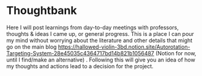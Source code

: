 # Thoughtbank

Here I will post learnings from day-to-day meetings with professors, thoughts & ideas I came up, or general progress. This is a place I can pour my mind without worrying about the literature and other details that might go on the main blog https://hallowed-violin-3bd.notion.site/Autorotation-Targeting-System-28e45035c4364717bd14b821b1056487 (Notion for now, until I find/make an alternative) . Following this will give you an idea of how my thoughts and actions lead to a decision for the project. 
